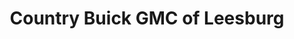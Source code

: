 ---
title: "Country Buick GMC of Leesburg"
url: /leesburg/country-buick-gmc-of-leesburg/
shop: car
---